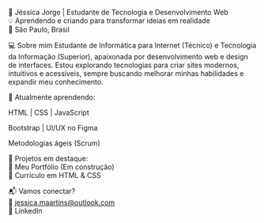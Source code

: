 🌟 Jéssica Jorge | Estudante de Tecnologia e Desenvolvimento Web <br>
💡 Aprendendo e criando para transformar ideias em realidade<br>
📍 São Paulo, Brasil

💻 Sobre mim
Estudante de Informática para Internet (Técnico) e Tecnologia da Informação (Superior), apaixonada por desenvolvimento web e design de interfaces. Estou explorando tecnologias para criar sites modernos, intuitivos e acessíveis, sempre buscando melhorar minhas habilidades e expandir meu conhecimento.

🔹 Atualmente aprendendo:

HTML | CSS | JavaScript

Bootstrap | UI/UX no Figma

Metodologias ágeis (Scrum)

📌 Projetos em destaque:<br>
🚀 Meu Portfólio (Em construção)<br>
💼 Currículo em HTML & CSS

📬 Vamos conectar? <br>
💌 jessica.maartins@outlook.com <br>
🔗 LinkedIn

